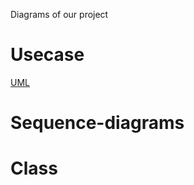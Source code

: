 Diagrams of our project
# Usecase
[UML](Dokumentation/diagrams/usecase_library.drawio)

# Sequence-diagrams


# Class
